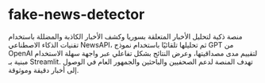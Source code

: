 # fake-news-detector
منصة ذكية لتحليل الأخبار المتعلقة بسوريا وكشف الأخبار الكاذبة والمضللة باستخدام تقنيات الذكاء الاصطناعي  NewsAPI، ثم تحليلها تلقائيًا باستخدام نموذج GPT من OpenAI لتقييم مدى مصداقيتها، وعرض النتائج بشكل تفاعلي عبر واجهة سهلة الاستخدام مبنية بـ Streamlit. تهدف المنصة لدعم الصحفيين والباحثين والجمهور العام في الوصول إلى أخبار دقيقة وموثوقة.
